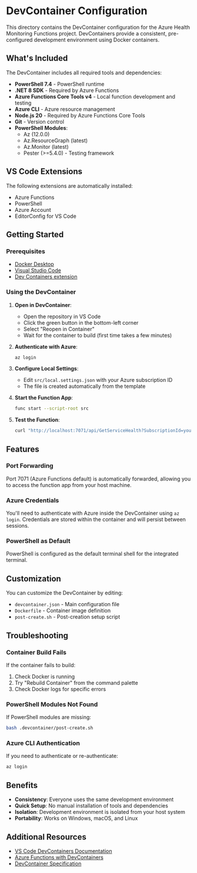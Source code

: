 # DevContainer Configuration

This directory contains the DevContainer configuration for the Azure Health Monitoring Functions project. DevContainers provide a consistent, pre-configured development environment using Docker containers.

## What's Included

The DevContainer includes all required tools and dependencies:

- **PowerShell 7.4** - PowerShell runtime
- **.NET 8 SDK** - Required by Azure Functions
- **Azure Functions Core Tools v4** - Local function development and testing
- **Azure CLI** - Azure resource management
- **Node.js 20** - Required by Azure Functions Core Tools
- **Git** - Version control
- **PowerShell Modules**:
  - Az (12.0.0)
  - Az.ResourceGraph (latest)
  - Az.Monitor (latest)
  - Pester (>=5.4.0) - Testing framework

## VS Code Extensions

The following extensions are automatically installed:
- Azure Functions
- PowerShell
- Azure Account
- EditorConfig for VS Code

## Getting Started

### Prerequisites

- [Docker Desktop](https://www.docker.com/products/docker-desktop)
- [Visual Studio Code](https://code.visualstudio.com/)
- [Dev Containers extension](https://marketplace.visualstudio.com/items?itemName=ms-vscode-remote.remote-containers)

### Using the DevContainer

1. **Open in DevContainer**:
   - Open the repository in VS Code
   - Click the green button in the bottom-left corner
   - Select "Reopen in Container"
   - Wait for the container to build (first time takes a few minutes)

2. **Authenticate with Azure**:
   ```bash
   az login
   ```

3. **Configure Local Settings**:
   - Edit `src/local.settings.json` with your Azure subscription ID
   - The file is created automatically from the template

4. **Start the Function App**:
   ```bash
   func start --script-root src
   ```

5. **Test the Function**:
   ```bash
   curl "http://localhost:7071/api/GetServiceHealth?SubscriptionId=your-subscription-id"
   ```

## Features

### Port Forwarding

Port 7071 (Azure Functions default) is automatically forwarded, allowing you to access the function app from your host machine.

### Azure Credentials

You'll need to authenticate with Azure inside the DevContainer using `az login`. Credentials are stored within the container and will persist between sessions.

### PowerShell as Default

PowerShell is configured as the default terminal shell for the integrated terminal.

## Customization

You can customize the DevContainer by editing:
- `devcontainer.json` - Main configuration file
- `Dockerfile` - Container image definition
- `post-create.sh` - Post-creation setup script

## Troubleshooting

### Container Build Fails

If the container fails to build:
1. Check Docker is running
2. Try "Rebuild Container" from the command palette
3. Check Docker logs for specific errors

### PowerShell Modules Not Found

If PowerShell modules are missing:
```bash
bash .devcontainer/post-create.sh
```

### Azure CLI Authentication

If you need to authenticate or re-authenticate:
```bash
az login
```

## Benefits

- **Consistency**: Everyone uses the same development environment
- **Quick Setup**: No manual installation of tools and dependencies
- **Isolation**: Development environment is isolated from your host system
- **Portability**: Works on Windows, macOS, and Linux

## Additional Resources

- [VS Code DevContainers Documentation](https://code.visualstudio.com/docs/devcontainers/containers)
- [Azure Functions with DevContainers](https://docs.microsoft.com/en-us/azure/azure-functions/functions-develop-vs-code?tabs=csharp#development-container)
- [DevContainer Specification](https://containers.dev/)
